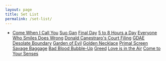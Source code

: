```yaml
---
layout: page
title: Set List
permalink: /set-list/
---
```


<div class="home">
    <ul class="post-list">
        <li>
            <a class="post-link" href="../come-when-i-call-you/">Come When I Call You</a>
            <a class="post-link" href="../suo-gan/">Suo Gan</a>
            <a class="post-link" href="../final-day/">Final Day</a>
            <a class="post-link" href="../5-to-8-hours-a-day-wwwag/">5 to 8 Hours a Day</a>
            <a class="post-link" href="../everyone-who-smiles-does-wrong/">Everyone Who Smiles Does Wrong</a>
            <a class="post-link" href="../donald-canestraros-court-filing/">Donald Canestraro's Court Filing</a>
            <a class="post-link" href="../gdae/">GDAE</a>
            <a class="post-link" href="../desolate-boundary/">Desolate Boundary</a>
            <a class="post-link" href="../garden-of-evil/">Garden of Evil</a>
            <a class="post-link" href="../golden-necklace/">Golden Necklace</a>
            <a class="post-link" href="../primal-screen/">Primal Screen</a>
            <a class="post-link" href="../savage-baggage/">Savage Baggage</a>
            <a class="post-link" href="../bad-blood-bubble-up/">Bad Blood Bubble-Up</a>
            <a class="post-link" href="#">Greed</a>
            <a class="post-link" href="../love-is-in-the-air/">Love is in the Air</a>
            <a class="post-link" href="../come-to-your-senses/">Come to Your Senses</a>
        </li>
    </ul>
</div>